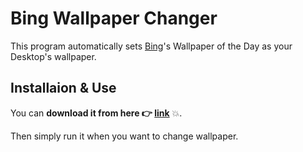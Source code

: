 # Bing Wallpaper Changer
This program automatically sets [Bing](http://www.bing.com/)'s Wallpaper of the Day as your Desktop's wallpaper.


## Installaion & Use
You can **download it from here :point_right: [link](https://raw.githubusercontent.com/guptarohit/bing-wallpaper/master/bing_wallpaper.exe)** :boom:.

Then simply run it when you want to change wallpaper.
